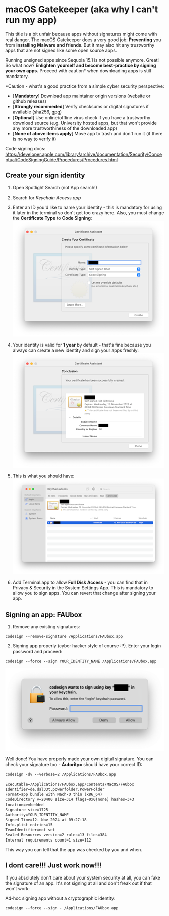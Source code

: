 # macOS Gatekeeper (aka why I can't run my app)

This title is a bit unfair because apps without signatures might come with real danger. The macOS Gatekeeper does a very good job: __Preventing__ you from __installing Malware and friends__. But it may also hit any trustworthy apps that are not signed like some open source apps.

Running unsigned apps since Sequoia 15.1 is not possible anymore. Great! So what now? __Enlighten yourself and become best-practice by signing your own apps.__ Proceed with caution* when downloading apps is still mandatory.

*Caution - what's a good practice from a simple cyber security perspective:

- [__Mandatory__] Download app maintainer origin versions (website or github releases)
- [__Strongly recommeded__] Verify checksums or digital signatures if available (sha256, gpg)
- [__Optional__] Use online/offline virus check if you have a trustworthy download source (e.g. University hosted apps, but that won't provide any more trustworthiness of the downloaded app)
- [__None of above items apply__] Move app to trash and don't run it (if there is no way to verify it)


Code signing docs: https://developer.apple.com/library/archive/documentation/Security/Conceptual/CodeSigningGuide/Procedures/Procedures.html

Create your sign identity
---

1. Open Spotlight Search (not App search!)
2. Search for _Keychain Access.app_

3. Enter an ID you'd like to name your identity - this is mandatory for using it later in the terminal so don't get too crazy here. Also, you must change the __Certificate Type__ to __Code Signing__:
![](assets/macos_create_cert0.png "")

4. Your identity is valid for __1 year__ by default - that's fine because you always can create a new identity and sign your apps freshly:
![](assets/macos_create_cert1.png "")

5. This is what you should have:
![](assets/macos_create_cert2.png "")

6. Add Terminal.app to allow __Full Disk Access__ - you can find that in Privacy & Security in the System Settings App. This is mandatory to allow you to sign apps. You can revert that change after signing your app.

Signing an app: FAUbox
---

1. Remove any existing signatures:

```
codesign --remove-signature /Applications/FAUbox.app
```

2. Signing app properly (cyber hacker style of course :P). Enter your login password and proceed:

```
codesign --force --sign YOUR_IDENTITY_NAME /Applications/FAUbox.app
```

![](assets/macos_sign_app.png "")

Well done! You have properly made your own digital signature. You can check your signature too - __Autority=__ should have your correct ID:

```
codesign -dv --verbose=2 /Applications/FAUbox.app

Executable=/Applications/FAUbox.app/Contents/MacOS/FAUbox
Identifier=de.dal33t.powerfolder.PowerFolder
Format=app bundle with Mach-O thin (x86_64)
CodeDirectory v=20400 size=314 flags=0x0(none) hashes=3+3 location=embedded
Signature size=1725
Authority=YOUR_IDENTITY_NAME
Signed Time=12. Nov 2024 at 09:27:18
Info.plist entries=15
TeamIdentifier=not set
Sealed Resources version=2 rules=13 files=384
Internal requirements count=1 size=112
```

This way you can tell that the app was checked by you and when.

I dont care!!! Just work now!!!
---

If you absolutely don't care about your system security at all, you can fake the signature of an app. It's not signing at all and don't freak out if that won't work:

Ad-hoc signing app without a cryptographic identity:

```
codesign --force --sign - /Applications/FAUbox.app
```
